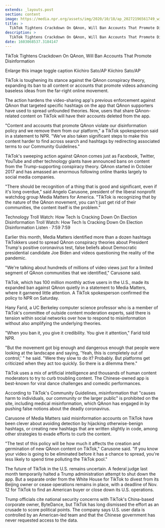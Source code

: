 ```yaml
--- 
extends: _layouts.post 
section: content 
image: https://media.npr.org/assets/img/2020/10/18/ap_20272196561749_wide-f70de87c07a90acce1cdf060dabf5aacce4cc727.jpg?s=1400 
title: > 
  TikTok Tightens Crackdown On QAnon, Will Ban Accounts That Promote Disinformation 
description: > 
  TikTok Tightens Crackdown On QAnon, Will Ban Accounts That Promote DisinformationEnlarge this image toggle caption Kiichiro Sato/AP Kiichiro Sato/APTikTok is toughening its stance against the QAnon conspiracy theory, expanding its ban to all content or accounts that promote videos advancing baseless ideas from the far-right online movement.Now, users that share QAnon-related content on TikTok will have their accounts deleted from the app."Content and accounts that promote QAnon violate our disinformation policy and we remove them from our platform," a TikTok spokesperson said in a statement to NPR.TikTok, which has 100 million monthly active users in the U.S., made its expanded ban against QAnon quietly in a statement to Media Matters, where it garnered little attention."The test of this policy will be how much it affects the creation and germination of new QAnon content on TikTok," Carusone said. 
date: 1603068537.3184147 
--- 
```

TikTok Tightens Crackdown On QAnon, Will Ban Accounts That Promote Disinformation

Enlarge this image toggle caption Kiichiro Sato/AP Kiichiro Sato/AP

TikTok is toughening its stance against the QAnon conspiracy theory, expanding its ban to all content or accounts that promote videos advancing baseless ideas from the far-right online movement.

The action hardens the video-sharing app's previous enforcement against QAnon that targeted specific hashtags on the app that QAnon supporters have used to spread unfounded theories. Now, users that share QAnon-related content on TikTok will have their accounts deleted from the app.

"Content and accounts that promote QAnon violate our disinformation policy and we remove them from our platform," a TikTok spokesperson said in a statement to NPR. "We've also taken significant steps to make this content harder to find across search and hashtags by redirecting associated terms to our Community Guidelines."

TikTok's sweeping action against QAnon comes just as Facebook, Twitter, YouTube and other technology giants have announced bans on content from the Trump-supporting conspiracy theory. QAnon started in October 2017 and has amassed an enormous following online thanks largely to social media companies.

"There should be recognition of a thing that is good and significant, even if it's long overdue," said Angelo Carusone, president of the liberal nonprofit watchdog group Media Matters for America. "TikTok is recognizing that by the nature of the QAnon movement, you can't just get rid of their communities, the content itself is the problem."

Technology Troll Watch: How Tech Is Cracking Down On Election Disinformation Troll Watch: How Tech Is Cracking Down On Election Disinformation Listen · 7:59 7:59

Earlier this month, Media Matters identified more than a dozen hashtags TikTokkers used to spread QAnon conspiracy theories about President Trump's positive coronavirus test, false beliefs about Democratic presidential candidate Joe Biden and videos questioning the reality of the pandemic.

"We're talking about hundreds of millions of video views just for a limited segment of QAnon communities that we identified," Carusone said.

TikTok, which has 100 million monthly active users in the U.S., made its expanded ban against QAnon quietly in a statement to Media Matters, where it garnered little attention. A TikTok spokesperson confirmed the policy to NPR on Saturday.

Hany Farid, a UC Berkeley computer science professor who is a member of TikTok's committee of outside content moderation experts, said there is tension within social networks over how to respond to misinformation without also amplifying the underlying theories.

"When you ban it, you give it credibility. You give it attention," Farid told NPR.

"But the movement got big enough and dangerous enough that people were looking at the landscape and saying, 'Yeah, this is completely out of control,' " he said. "Were they slow to do it? Probably. But platforms get criticized when they act too quickly. So there is a dilemma there."

TikTok uses a mix of artificial intelligence and thousands of human content moderators to try to curb troubling content. The Chinese-owned app is best-known for viral dance challenges and comedic performances.

According to TikTok's Community Guidelines, misinformation that "causes harm to individuals, our community or the larger public" is prohibited on the site, including medical misinformation, which QAnon has engaged in by pushing false notions about the deadly coronavirus.

Carusone of Media Matters said misinformation accounts on TikTok have been clever about avoiding detection by hijacking otherwise-benign hashtags, or creating new hashtags that are written slightly in code, among other strategies to evade efforts to curb the content.

"The test of this policy will be how much it affects the creation and germination of new QAnon content on TikTok," Carusone said. "If you know your video is going to be eliminated before it has a chance to spread, you're less likely to spend time polluting the TikTok pool."

The future of TikTok in the U.S. remains uncertain. A federal judge last month temporarily halted a Trump administration attempt to shut down the app. But a separate order from the White House for TikTok to divest from its Beijing owner or cease operations remains in place, with a deadline of Nov. 12 for TikTok to find an American buyer or close down its U.S. operations.

Trump officials cite national security concerns with TikTok's China-based corporate owner, ByteDance, but TikTok has long dismissed the effort as an crusade to score political points. The company says U.S. user data is controlled by an American-led team and that the Chinese government has never requested access to the data.